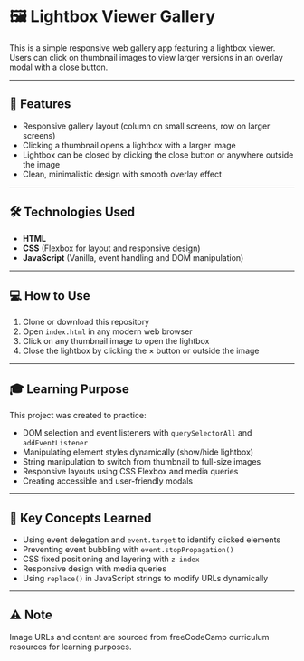 # 🖼️ Lightbox Viewer Gallery

This is a simple responsive web gallery app featuring a lightbox viewer.  
Users can click on thumbnail images to view larger versions in an overlay modal with a close button.

---

## 📌 Features

- Responsive gallery layout (column on small screens, row on larger screens)  
- Clicking a thumbnail opens a lightbox with a larger image  
- Lightbox can be closed by clicking the close button or anywhere outside the image  
- Clean, minimalistic design with smooth overlay effect  

---

## 🛠️ Technologies Used

- **HTML**  
- **CSS** (Flexbox for layout and responsive design)  
- **JavaScript** (Vanilla, event handling and DOM manipulation)  

---

## 💻 How to Use

1. Clone or download this repository  
2. Open `index.html` in any modern web browser  
3. Click on any thumbnail image to open the lightbox  
4. Close the lightbox by clicking the × button or outside the image  

---

## 🎓 Learning Purpose

This project was created to practice:  

- DOM selection and event listeners with `querySelectorAll` and `addEventListener`  
- Manipulating element styles dynamically (show/hide lightbox)  
- String manipulation to switch from thumbnail to full-size images  
- Responsive layouts using CSS Flexbox and media queries  
- Creating accessible and user-friendly modals  

---

## 📘 Key Concepts Learned

- Using event delegation and `event.target` to identify clicked elements  
- Preventing event bubbling with `event.stopPropagation()`  
- CSS fixed positioning and layering with `z-index`  
- Responsive design with media queries  
- Using `replace()` in JavaScript strings to modify URLs dynamically  

---

## ⚠️ Note

Image URLs and content are sourced from freeCodeCamp curriculum resources for learning purposes.  
